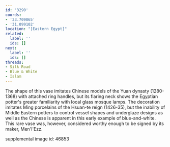 ```yaml
---
id: '3290'
coords:
- '33.709865'
- '31.099102'
location: "[Eastern Egypt]"
related:
  label: ''
  ids: []
next:
  label: ''
  ids: []
threads:
- Silk Road
- Blue & White
- Islam
---
```


The shape of this vase imitates Chinese models of the Yuan dynasty (1280-1368) with attached ring handles, but its flaring neck shows the Egyptian potter's greater familiarity with local glass mosque lamps. The decoration imitates Ming porcelains of the Hsuan-te reign (1426-35), but the inability of Middle Eastern potters to control vessel shapes and underglaze designs as well as the Chinese is apparent in this early example of blue-and-white. This rare vase was, however, considered worthy enough to be signed by its maker, Men'l'Ezz.

supplemental image id: 46853
